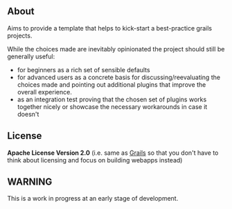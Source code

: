 About
-----

Aims to provide a template that helps to kick-start a best-practice grails projects. 

While the choices made are inevitably opinionated the project should still be generally useful:

* for beginners as a rich set of sensible defaults
* for advanced users as a concrete basis for discussing/reevaluating the choices made and pointing out
	additional plugins that improve the overall experience.
* as an integration test proving that the chosen set of plugins works together nicely or 
	showcase the necessary workarounds in case it doesn't


License
-------
**Apache License Version 2.0** (i.e. same as [Grails](http://grails.org/License") so that you don't have to think about licensing and focus on building webapps instead)


WARNING
-------
This is a work in progress at an early stage of development.

<!--
CI
--
Thanks to [Cloudbees](http://cloudbees.com) this project has a public Jenkins build [here](https://robokasofoss.ci.cloudbees.com/job/grails-kickstart/).
-->
